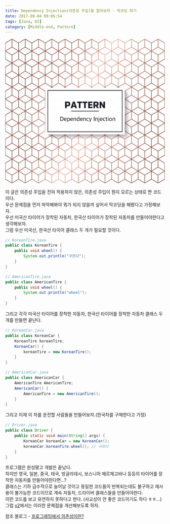 ```yaml
---
title: Dependency Injection(의존성 주입)을 알아보자 - 막코딩 하기
date: 2017-09-04 09:05:54
tags: [Java, DI]
category: [Middle-end, Pattern]
---
```

![](/images/di-v1/thumb.png)

이 글은 의존성 주입을 전혀 적용하지 않은, 의존성 주입이 뭔지 모르는 상태로 짠 코드이다.  
우선 문제점을 먼저 파악해봐야 뭐가 되지 않을까 싶어서 막코딩을 해봤다고 가정해보자.  
우선 미국산 타이어가 장착된 자동차, 한국산 타이어가 장착된 자동차를 만들어야한다고 생각해보자.  
그럼 우선 미국산, 한국산 타이어 클래스 두 개가 필요할 것이다.
```java
// KoreanTire.java
public class KoreanTire {
    public void wheel() {
        System.out.println("구르다");
    }
}
```
```java
// AmericanTire.java
public class AmericanTire {
    public void wheel() {
        System.out.println("wheel");
    }
}
```

그리고 각각 미국산 타이어를 장착한 자동차, 한국산 타이어를 장착한 자동차 클래스 두 개를 만들면 끝난다.  
```java
// KoreanCar.java
public class KoreanCar {
    KoreanTire koreanTire;
    KoreanCar() {
        koreanTire = new KoreanTire();
    }
}

```
```java
// AmericanCar.java
public class AmericanCar {
    AmericanTire AmericanTire;
    AmericanCar() {
        AmericanTire = new AmericanTire();
    }
}
```

그리고 이제 이 차를 운전할 사람들을 만들어보자.(한국차를 구매한다고 가정)  
```java
// Driver.java
public class Driver {
    public static void main(String[] args) {
        KoreanCar koreanCar = new KoreanCar();
        koreanCar.koreanTire.wheel(); // 구르다
    }
}
```
프로그램은 완성됐고 개발은 끝났다.  
하지만 영국, 일본, 중국, 태국, 방글라데시, 보스니아 헤르체고비나 등등의 타이어를 장착한 자동차를 만들어야한다면...?  
클래스는 기하 급수적으로 늘어날 것이고 동일한 코드들이 반복되는데도 불구하고 재사용이 불가능한 코드이므로 계속 자동차, 드라이버 클래스들을 만들어야한다.  
이런 코드를 보고 유연하지 못하다고 한다. (사교성이 안 좋은 코드이기도 하다 ㅎㅎ...)  
그럼 [v2](/2017/09/04/di-v2/)에서는 이러한 문제점을 개선해보도록 하자.  

참조 블로그 - [프로그래밍에서 의존성이란?](http://expert0226.tistory.com/189)